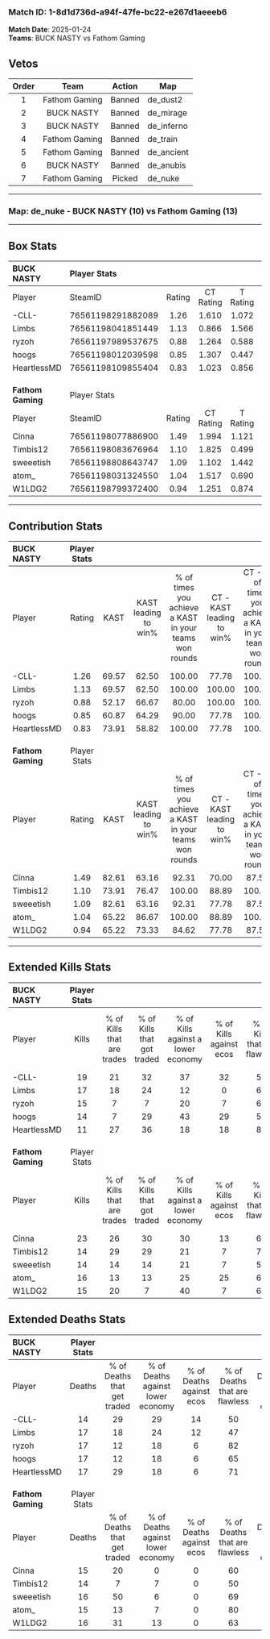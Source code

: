 ### Match ID: 1-8d1d736d-a94f-47fe-bc22-e267d1aeeeb6  
**Match Date**: 2025-01-24  
**Teams**: BUCK NASTY vs Fathom Gaming  

## Vetos  

| Order | Team | Action | Map |
| :---: | :--: | :----: | --- |
| 1 | Fathom Gaming | Banned | de_dust2 |
| 2 | BUCK NASTY | Banned | de_mirage |
| 3 | BUCK NASTY | Banned | de_inferno |
| 4 | Fathom Gaming | Banned | de_train |
| 5 | Fathom Gaming | Banned | de_ancient |
| 6 | BUCK NASTY | Banned | de_anubis |
| 7 | Fathom Gaming | Picked | de_nuke |

---  

### **Map**: de_nuke - BUCK NASTY (10) vs Fathom Gaming (13)  
---  

## Box Stats  

| **BUCK NASTY**    | Player Stats      |        |           |          |       |      |       |         |        |      |     |
| :- | :- | :-: | :-: | :-: | :-: | :-: | :-: | :-: | :-: | :-: | :-: |
| Player            | SteamID           | Rating | CT Rating | T Rating | KAST  | ADR  | Kills | Assists | Deaths | K/D  | HS% |
| -CLL-             | 76561198291882089 |  1.26  |   1.610   |  1.072   | 69.57 | 90.0 |  19   |    3    |   14   | 1.36 | 42  |
| Limbs             | 76561198041851449 |  1.13  |   0.866   |  1.566   | 69.57 | 92.2 |  17   |    5    |   17   | 1.00 | 58  |
| ryzoh             | 76561197989537675 |  0.88  |   1.264   |  0.588   | 52.17 | 73.4 |  15   |    7    |   17   | 0.88 | 20  |
| hoogs             | 76561198012039598 |  0.85  |   1.307   |  0.447   | 60.87 | 63.3 |  14   |    2    |   17   | 0.82 | 50  |
| HeartlessMD       | 76561198109855404 |  0.83  |   1.023   |  0.856   | 73.91 | 60.0 |  11   |    3    |   17   | 0.65 | 27  |
|                   |                   |        |           |          |       |      |       |         |        |      |     |
|                   |                   |        |           |          |       |      |       |         |        |      |     |
|                   |                   |        |           |          |       |      |       |         |        |      |     |
| **Fathom Gaming** | Player Stats      |        |           |          |       |      |       |         |        |      |     |
| Player            | SteamID           | Rating | CT Rating | T Rating | KAST  | ADR  | Kills | Assists | Deaths | K/D  | HS% |
| Cinna             | 76561198077886900 |  1.49  |   1.994   |  1.121   | 82.61 | 94.5 |  23   |    2    |   15   | 1.53 | 69  |
| Timbis12          | 76561198083676964 |  1.10  |   1.825   |  0.499   | 73.91 | 82.3 |  14   |    8    |   14   | 1.00 | 35  |
| sweeetish         | 76561198808643747 |  1.09  |   1.102   |  1.442   | 82.61 | 75.6 |  14   |    7    |   16   | 0.88 | 64  |
| atom_             | 76561198031324550 |  1.04  |   1.517   |  0.690   | 65.22 | 68.9 |  16   |    6    |   15   | 1.07 | 31  |
| W1LDG2            | 76561198799372400 |  0.94  |   1.251   |  0.874   | 65.22 | 61.8 |  15   |    2    |   16   | 0.94 | 33  |
---  

## Contribution Stats  

| **BUCK NASTY**    | Player Stats |       |                      |                                                        |                           |                                                             |                          |                                                            |
| :- | :-: | :-: | :-: | :-: | :-: | :-: | :-: | :-: |
| Player            |    Rating    | KAST  | KAST leading to win% | % of times you achieve a KAST in your teams won rounds | CT - KAST leading to win% | CT - % of times you achieve a KAST in your teams won rounds | T - KAST leading to win% | T - % of times you achieve a KAST in your teams won rounds |
| -CLL-             |     1.26     | 69.57 |        62.50         |                         100.00                         |           77.78           |                           100.00                            |          42.86           |                           100.00                           |
| Limbs             |     1.13     | 69.57 |        62.50         |                         100.00                         |          100.00           |                           100.00                            |          33.33           |                           100.00                           |
| ryzoh             |     0.88     | 52.17 |        66.67         |                         80.00                          |          100.00           |                           100.00                            |          20.00           |                           33.33                            |
| hoogs             |     0.85     | 60.87 |        64.29         |                         90.00                          |           77.78           |                           100.00                            |          40.00           |                           66.67                            |
| HeartlessMD       |     0.83     | 73.91 |        58.82         |                         100.00                         |           77.78           |                           100.00                            |          37.50           |                           100.00                           |
|                   |              |       |                      |                                                        |                           |                                                             |                          |                                                            |
|                   |              |       |                      |                                                        |                           |                                                             |                          |                                                            |
|                   |              |       |                      |                                                        |                           |                                                             |                          |                                                            |
| **Fathom Gaming** | Player Stats |       |                      |                                                        |                           |                                                             |                          |                                                            |
| Player            |    Rating    | KAST  | KAST leading to win% | % of times you achieve a KAST in your teams won rounds | CT - KAST leading to win% | CT - % of times you achieve a KAST in your teams won rounds | T - KAST leading to win% | T - % of times you achieve a KAST in your teams won rounds |
| Cinna             |     1.49     | 82.61 |        63.16         |                         92.31                          |           70.00           |                            87.50                            |          55.56           |                           100.00                           |
| Timbis12          |     1.10     | 73.91 |        76.47         |                         100.00                         |           88.89           |                           100.00                            |          62.50           |                           100.00                           |
| sweeetish         |     1.09     | 82.61 |        63.16         |                         92.31                          |           77.78           |                            87.50                            |          50.00           |                           100.00                           |
| atom_             |     1.04     | 65.22 |        86.67         |                         100.00                         |           88.89           |                           100.00                            |          83.33           |                           100.00                           |
| W1LDG2            |     0.94     | 65.22 |        73.33         |                         84.62                          |           77.78           |                            87.50                            |          66.67           |                           80.00                            |
---  

## Extended Kills Stats  

| **BUCK NASTY**    | Player Stats |                            |                            |                                    |                         |                              |                                 |                                       |                    |           |
| :- | :-: | :-: | :-: | :-: | :-: | :-: | :-: | :-: | :-: | :-: |
| Player            |    Kills     | % of Kills that are trades | % of Kills that got traded | % of Kills against a lower economy | % of Kills against ecos | % of Kills that are flawless | % of Kills that are close duels | % of Kills that are assisted by flash | Pistol Round Kills | AWP Kills |
| -CLL-             |      19      |             21             |             32             |                 37                 |           32            |              58              |                5                |                   0                   |         0          |     0     |
| Limbs             |      17      |             18             |             24             |                 12                 |            0            |              65              |                0                |                   6                   |         2          |     0     |
| ryzoh             |      15      |             7              |             7              |                 20                 |            7            |              60              |                7                |                   0                   |         2          |     0     |
| hoogs             |      14      |             7              |             29             |                 43                 |           29            |              57              |               14                |                   0                   |         1          |     0     |
| HeartlessMD       |      11      |             27             |             36             |                 18                 |           18            |              82              |                0                |                   0                   |         3          |     2     |
|                   |              |                            |                            |                                    |                         |                              |                                 |                                       |                    |           |
|                   |              |                            |                            |                                    |                         |                              |                                 |                                       |                    |           |
|                   |              |                            |                            |                                    |                         |                              |                                 |                                       |                    |           |
| **Fathom Gaming** | Player Stats |                            |                            |                                    |                         |                              |                                 |                                       |                    |           |
| Player            |    Kills     | % of Kills that are trades | % of Kills that got traded | % of Kills against a lower economy | % of Kills against ecos | % of Kills that are flawless | % of Kills that are close duels | % of Kills that are assisted by flash | Pistol Round Kills | AWP Kills |
| Cinna             |      23      |             26             |             30             |                 30                 |           13            |              65              |               17                |                   0                   |         2          |     0     |
| Timbis12          |      14      |             29             |             29             |                 21                 |            7            |              71              |                0                |                   7                   |         0          |     0     |
| sweeetish         |      14      |             14             |             14             |                 21                 |            7            |              50              |               21                |                   0                   |         1          |     0     |
| atom_             |      16      |             13             |             13             |                 25                 |           25            |              63              |                6                |                   0                   |         3          |     3     |
| W1LDG2            |      15      |             20             |             7              |                 40                 |            7            |              67              |                7                |                  13                   |         0          |     0     |
## Extended Deaths Stats  

| **BUCK NASTY**    | Player Stats |                             |                                   |                          |                               |                            |                           |               |
| :- | :-: | :-: | :-: | :-: | :-: | :-: | :-: | :-: |
| Player            |    Deaths    | % of Deaths that get traded | % of Deaths against lower economy | % of Deaths against ecos | % of Deaths that are flawless | % of Deaths that are close | % of Deaths while blinded | Deaths to AWP |
| -CLL-             |      14      |             29              |                29                 |            14            |              50               |             0              |            14             |       1       |
| Limbs             |      17      |             18              |                24                 |            12            |              47               |             18             |             0             |       1       |
| ryzoh             |      17      |             12              |                18                 |            6             |              82               |             12             |             0             |       1       |
| hoogs             |      17      |             12              |                18                 |            6             |              65               |             6              |             6             |       0       |
| HeartlessMD       |      17      |             29              |                18                 |            6             |              71               |             18             |             0             |       0       |
|                   |              |                             |                                   |                          |                               |                            |                           |               |
|                   |              |                             |                                   |                          |                               |                            |                           |               |
|                   |              |                             |                                   |                          |                               |                            |                           |               |
| **Fathom Gaming** | Player Stats |                             |                                   |                          |                               |                            |                           |               |
| Player            |    Deaths    | % of Deaths that get traded | % of Deaths against lower economy | % of Deaths against ecos | % of Deaths that are flawless | % of Deaths that are close | % of Deaths while blinded | Deaths to AWP |
| Cinna             |      15      |             20              |                 0                 |            0             |              60               |             0              |             0             |       1       |
| Timbis12          |      14      |              7              |                 7                 |            0             |              50               |             14             |             0             |       0       |
| sweeetish         |      16      |             50              |                 6                 |            0             |              69               |             6              |             0             |       0       |
| atom_             |      15      |             13              |                 7                 |            0             |              80               |             7              |             0             |       1       |
| W1LDG2            |      16      |             31              |                13                 |            0             |              63               |             0              |             6             |       0       |
